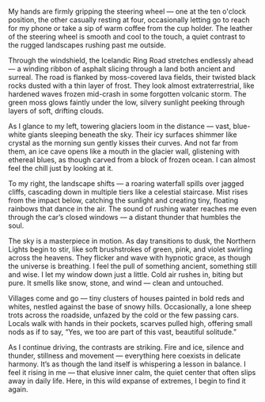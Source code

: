My hands are firmly gripping the steering wheel — one at the ten o'clock position, the other casually resting at four, occasionally letting go to reach for my phone or take a sip of warm coffee from the cup holder. The leather of the steering wheel is smooth and cool to the touch, a quiet contrast to the rugged landscapes rushing past me outside.

Through the windshield, the Icelandic Ring Road stretches endlessly ahead — a winding ribbon of asphalt slicing through a land both ancient and surreal. The road is flanked by moss-covered lava fields, their twisted black rocks dusted with a thin layer of frost. They look almost extraterrestrial, like hardened waves frozen mid-crash in some forgotten volcanic storm. The green moss glows faintly under the low, silvery sunlight peeking through layers of soft, drifting clouds.

As I glance to my left, towering glaciers loom in the distance — vast, blue-white giants sleeping beneath the sky. Their icy surfaces shimmer like crystal as the morning sun gently kisses their curves. And not far from them, an ice cave opens like a mouth in the glacier wall, glistening with ethereal blues, as though carved from a block of frozen ocean. I can almost feel the chill just by looking at it.

To my right, the landscape shifts — a roaring waterfall spills over jagged cliffs, cascading down in multiple tiers like a celestial staircase. Mist rises from the impact below, catching the sunlight and creating tiny, floating rainbows that dance in the air. The sound of rushing water reaches me even through the car’s closed windows — a distant thunder that humbles the soul.

The sky is a masterpiece in motion. As day transitions to dusk, the Northern Lights begin to stir, like soft brushstrokes of green, pink, and violet swirling across the heavens. They flicker and wave with hypnotic grace, as though the universe is breathing. I feel the pull of something ancient, something still and wise. I let my window down just a little. Cold air rushes in, biting but pure. It smells like snow, stone, and wind — clean and untouched.

Villages come and go — tiny clusters of houses painted in bold reds and whites, nestled against the base of snowy hills. Occasionally, a lone sheep trots across the roadside, unfazed by the cold or the few passing cars. Locals walk with hands in their pockets, scarves pulled high, offering small nods as if to say, “Yes, we too are part of this vast, beautiful solitude.”

As I continue driving, the contrasts are striking. Fire and ice, silence and thunder, stillness and movement — everything here coexists in delicate harmony. It’s as though the land itself is whispering a lesson in balance. I feel it rising in me — that elusive inner calm, the quiet center that often slips away in daily life. Here, in this wild expanse of extremes, I begin to find it again.